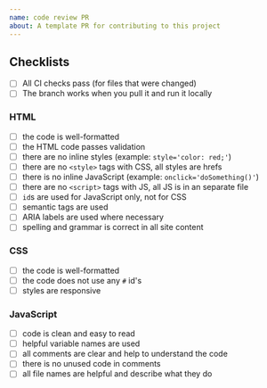 ```yaml
---
name: code review PR
about: A template PR for contributing to this project
---
```


<!--
  make this PR easy to find:

  - assign yourself
  - link it to an issue
  - milestones
  - request a review
-->

## Checklists

- [ ] All CI checks pass (for files that were changed)
- [ ] The branch works when you pull it and run it locally

<!--
  here are some more specific checklists for different types of code
  you can delete the checklists that don't apply to your PR
-->

### HTML

- [ ] the code is well-formatted
- [ ] the HTML code passes validation
- [ ] there are no inline styles (example: `style='color: red;'`)
- [ ] there are no `<style>` tags with CSS, all styles are hrefs
- [ ] there is no inline JavaScript (example: `onclick='doSomething()'`)
- [ ] there are no `<script>` tags with JS, all JS is in an separate file
- [ ] `id`s are used for JavaScript only, not for CSS
- [ ] semantic tags are used
- [ ] ARIA labels are used where necessary
- [ ] spelling and grammar is correct in all site content

### CSS

- [ ] the code is well-formatted
- [ ] the code does not use any `#` id's
- [ ] styles are responsive

### JavaScript

- [ ] code is clean and easy to read
- [ ] helpful variable names are used
- [ ] all comments are clear and help to understand the code
- [ ] there is no unused code in comments
- [ ] all file names are helpful and describe what they do
